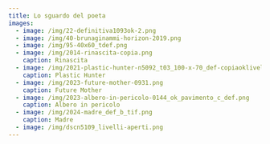 ```yaml
---
title: Lo sguardo del poeta
images:
  - image: /img/22-definitiva1093ok-2.png
  - image: /img/40-brunaginammi-horizon-2019.png
  - image: /img/95-40x60_tdef.png
  - image: /img/2014-rinascita-copia.png
    caption: Rinascita
  - image: /img/2021-plastic-hunter-n5092_t03_100-x-70_def-copiaoklivelli-uniti.png
    caption: Plastic Hunter
  - image: /img/2023-future-mother-0931.png
    caption: Future Mother
  - image: /img/2023-albero-in-pericolo-0144_ok_pavimento_c_def.png
    caption: Albero in pericolo
  - image: /img/2024-madre_def_b_tif.png
    caption: Madre
  - image: /img/dscn5109_livelli-aperti.png
---
```

